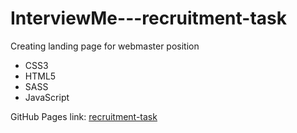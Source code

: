 # InterviewMe---recruitment-task
Creating landing page for webmaster position
 * CSS3
 * HTML5
 * SASS
 * JavaScript

GitHub Pages link:
[recruitment-task](https://dorotapszczola.github.io/InterviewMe---recruitment-task/)